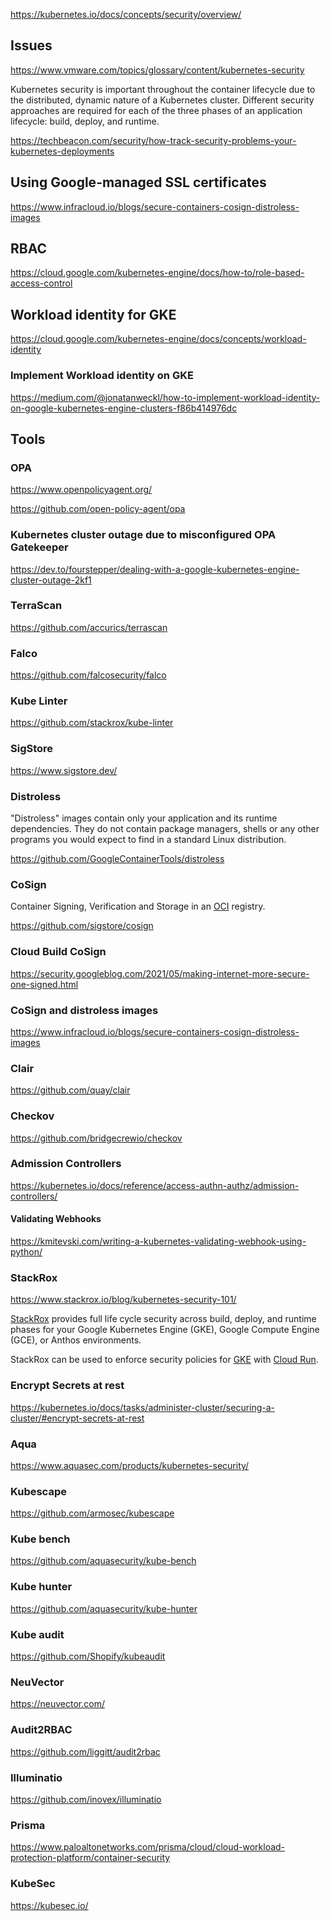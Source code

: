 



https://kubernetes.io/docs/concepts/security/overview/


## Issues

https://www.vmware.com/topics/glossary/content/kubernetes-security

Kubernetes security is important throughout the container lifecycle due to the distributed, dynamic nature of a Kubernetes cluster. Different security approaches are required for each of the three phases of an application lifecycle: build, deploy, and runtime. 

https://techbeacon.com/security/how-track-security-problems-your-kubernetes-deployments

## Using Google-managed SSL certificates 

https://www.infracloud.io/blogs/secure-containers-cosign-distroless-images


## RBAC

https://cloud.google.com/kubernetes-engine/docs/how-to/role-based-access-control

## Workload identity for GKE

https://cloud.google.com/kubernetes-engine/docs/concepts/workload-identity

### Implement Workload identity on GKE


https://medium.com/@jonatanweckl/how-to-implement-workload-identity-on-google-kubernetes-engine-clusters-f86b414976dc


## Tools

### OPA

https://www.openpolicyagent.org/


https://github.com/open-policy-agent/opa

### Kubernetes cluster outage due to misconfigured OPA Gatekeeper 
https://dev.to/fourstepper/dealing-with-a-google-kubernetes-engine-cluster-outage-2kf1

### TerraScan

https://github.com/accurics/terrascan

### Falco

https://github.com/falcosecurity/falco

### Kube Linter

https://github.com/stackrox/kube-linter



### SigStore

https://www.sigstore.dev/

### Distroless

"Distroless" images contain only your application and its runtime dependencies. They do not contain package managers, shells or any other programs you would expect to find in a standard Linux distribution.

https://github.com/GoogleContainerTools/distroless

### CoSign

Container Signing, Verification and Storage in an [OCI](https://opencontainers.org/) registry.


https://github.com/sigstore/cosign


###  Cloud Build CoSign

https://security.googleblog.com/2021/05/making-internet-more-secure-one-signed.html

### CoSign and distroless images

https://www.infracloud.io/blogs/secure-containers-cosign-distroless-images

### Clair

https://github.com/quay/clair

### Checkov

https://github.com/bridgecrewio/checkov


### Admission Controllers

https://kubernetes.io/docs/reference/access-authn-authz/admission-controllers/

#### Validating Webhooks

https://kmitevski.com/writing-a-kubernetes-validating-webhook-using-python/


### StackRox

https://www.stackrox.io/blog/kubernetes-security-101/



[StackRox](https://www.stackrox.com/post/2020/11/stackrox-integrates-with-google-artifact-registry/) provides full life cycle security across build, deploy, and runtime phases for your Google Kubernetes Engine (GKE), Google Compute Engine (GCE), or Anthos environments. 

StackRox can be used to enforce security policies for [GKE](GKE) with [Cloud Run](Cloud-Run). 





### Encrypt Secrets at rest

https://kubernetes.io/docs/tasks/administer-cluster/securing-a-cluster/#encrypt-secrets-at-rest


### Aqua 

https://www.aquasec.com/products/kubernetes-security/


### Kubescape

https://github.com/armosec/kubescape

### Kube bench

https://github.com/aquasecurity/kube-bench

### Kube hunter

https://github.com/aquasecurity/kube-hunter

### Kube audit

https://github.com/Shopify/kubeaudit

### NeuVector

https://neuvector.com/

### Audit2RBAC

https://github.com/liggitt/audit2rbac

### Illuminatio

https://github.com/inovex/illuminatio

### Prisma

https://www.paloaltonetworks.com/prisma/cloud/cloud-workload-protection-platform/container-security

### KubeSec

https://kubesec.io/